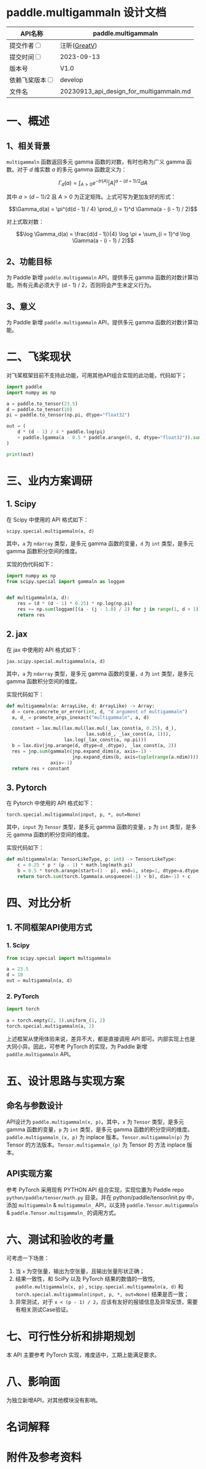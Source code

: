 # paddle.multigammaln 设计文档

|API名称 | paddle.multigammaln | 
|---|---|
|提交作者<input type="checkbox" class="rowselector hidden"> | 汪昕([GreatV](https://github.com/GreatV)) | 
|提交时间<input type="checkbox" class="rowselector hidden"> | 2023-09-13 | 
|版本号 | V1.0 | 
|依赖飞桨版本<input type="checkbox" class="rowselector hidden"> | develop | 
|文件名 | 20230913_api_design_for_multigammaln.md | 


# 一、概述
## 1、相关背景

`multigammaln` 函数返回多元 gamma 函数的对数，有时也称为广义 gamma 函数。对于 $d$ 维实数 $a$ 的多元 gamma 函数定义为：

$$\Gamma_d(a) = \int_{A > 0} {e^{-{tr}(A)}|A|^{a - (d + 1) / 2}} dA $$

其中 $a > (d - 1) / 2$ 且 $A > 0$ 为正定矩阵。上式可写为更加友好的形式：

$$\Gamma_d(a) = \pi^{d(d - 1) / 4} \prod_{i = 1}^d \Gamma(a - (i - 1) / 2)$$

对上式取对数：

$$\log \Gamma_d(a) = \frac{d(d - 1)}{4} \log \pi + \sum_{i = 1}^d \log \Gamma(a - (i - 1) / 2)$$

## 2、功能目标

为 Paddle 新增 `paddle.multigammaln` API，提供多元 gamma 函数的对数计算功能。所有元素必须大于 (d - 1) / 2，否则将会产生未定义行为。

## 3、意义

为 Paddle 新增 `paddle.multigammaln` API，提供多元 gamma 函数的对数计算功能。

# 二、飞桨现状

对飞桨框架目前不支持此功能，可用其他API组合实现的此功能，代码如下；

```Python
import paddle
import numpy as np

a = paddle.to_tensor(23.5)
d = paddle.to_tensor(10)
pi = paddle.to_tensor(np.pi, dtype="float32")

out = (
    d * (d - 1) / 4 * paddle.log(pi)
    + paddle.lgamma(a - 0.5 * paddle.arange(0, d, dtype="float32")).sum()
)

print(out)
```

# 三、业内方案调研

## 1. Scipy

在 Scipy 中使用的 API 格式如下：

`scipy.special.multigammaln(a, d)`

其中，`a` 为 `ndarray` 类型，是多元 gamma 函数的变量，`d` 为 `int` 类型，是多元 gamma 函数积分空间的维度。

实现的伪代码如下：

```Python
import numpy as np
from scipy.special import gammaln as loggam


def multigammaln(a, d):
    res = (d * (d - 1) * 0.25) * np.log(np.pi)
    res += np.sum(loggam([(a - (j - 1.0) / 2) for j in range(1, d + 1)]), axis=0)
    return res
```

## 2. jax

在 jax 中使用的 API 格式如下：

`jax.scipy.special.multigammaln(a, d)`

其中，`a` 为 `ndarray` 类型，是多元 gamma 函数的变量，`d` 为 `int` 类型，是多元 gamma 函数积分空间的维度。

实现代码如下：

```python
def multigammaln(a: ArrayLike, d: ArrayLike) -> Array:
  d = core.concrete_or_error(int, d, "d argument of multigammaln")
  a, d_ = promote_args_inexact("multigammaln", a, d)

  constant = lax.mul(lax.mul(lax.mul(_lax_const(a, 0.25), d_),
                             lax.sub(d_, _lax_const(a, 1))),
                     lax.log(_lax_const(a, np.pi)))
  b = lax.div(jnp.arange(d, dtype=d_.dtype), _lax_const(a, 2))
  res = jnp.sum(gammaln(jnp.expand_dims(a, axis=-1) -
                        jnp.expand_dims(b, axis=tuple(range(a.ndim)))),
                axis=-1)
  return res + constant
```
## 3. Pytorch

在 Pytorch 中使用的 API 格式如下：

`torch.special.multigammaln(input, p, *, out=None)`

其中，`input` 为 `Tensor` 类型，是多元 gamma 函数的变量，`p` 为 `int` 类型，是多元 gamma 函数的积分空间的维度。

实现代码如下：

```python
def multigammaln(a: TensorLikeType, p: int) -> TensorLikeType:
    c = 0.25 * p * (p - 1) * math.log(math.pi)
    b = 0.5 * torch.arange(start=(1 - p), end=1, step=1, dtype=a.dtype, device=a.device)
    return torch.sum(torch.lgamma(a.unsqueeze(-1) + b), dim=-1) + c
```


# 四、对比分析

## 1. 不同框架API使用方式

### 1. Scipy

```Python
from scipy.special import multigammaln

a = 23.5
d = 10
out = multigammaln(a, d)
```

### 2. PyTorch

```Python
import torch
​
a = torch.empty(2, 3).uniform_(1, 2)
torch.special.multigammaln(a, 2)
```


上述框架从使用体验来说，差异不大，都是直接调用 API 即可。内部实现上也是大同小异。因此，可参考 PyTorch 的实现，为 Paddle 新增 `paddle.multigammaln` API。

# 五、设计思路与实现方案

## 命名与参数设计

<!-- 参考：[飞桨API 设计及命名规范](https://www.paddlepaddle.org.cn/documentation/docs/zh/develop/dev_guides/api_contributing_guides/api_design_guidelines_standard_cn.html) -->

API设计为 `paddle.multigammaln(x, p)`。其中，`x` 为 `Tensor` 类型，是多元 gamma 函数的变量，`p` 为 `int` 类型，是多元 gamma 函数的积分空间的维度。`paddle.multigammaln_(x, p)` 为 inplace 版本。`Tensor.multigammaln(p)` 为 Tensor 的方法版本。`Tensor.multigammaln_(p)` 为 Tensor 的 方法 inplace 版本。

## API实现方案

参考 PyTorch 采用现有 PYTHON API 组合实现，实现位置为 Paddle repo `python/paddle/tensor/math.py` 目录。并在 python/paddle/tensor/init.py 中，添加 `multigammaln` & `multigammaln_` API，以支持 `paddle.Tensor.multigammaln` & `paddle.Tensor.multigammaln_` 的调用方式。

# 六、测试和验收的考量

<!-- 参考：[新增API 测试及验收规范](https://www.paddlepaddle.org.cn/documentation/docs/zh/develop/dev_guides/api_contributing_guides/api_accpetance_criteria_cn.html) -->

可考虑一下场景：

1. 当 `x` 为空张量，输出为空张量，且输出张量形状正确；
2. 结果一致性，和 SciPy 以及 PyTorch 结果的数值的一致性, `paddle.multigammaln(x, p)` , `scipy.special.multigammaln(a, d)` 和 `torch.special.multigammaln(input, p, *, out=None)` 结果是否一致；
3. 异常测试，对于 `x < (p - 1) / 2`，应该有友好的报错信息及异常反馈，需要有相关测试Case验证。

# 七、可行性分析和排期规划

本 API 主要参考 PyTorch 实现，难度适中，工期上能满足要求。

# 八、影响面

为独立新增API，对其他模块没有影响。

# 名词解释

# 附件及参考资料
